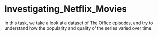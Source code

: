 # Investigating_Netflix_Movies
In this task, we take a look at a dataset of The Office episodes, and try to understand how the popularity and quality of the series varied over time. 
